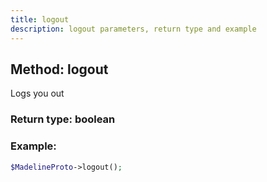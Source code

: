 ```yaml
---
title: logout
description: logout parameters, return type and example
---
```

## Method: logout  

Logs you out


### Return type: boolean

### Example:


```php
$MadelineProto->logout();
```

